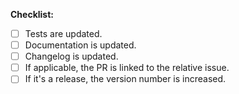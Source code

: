 **Checklist:**

- [ ] Tests are updated.
- [ ] Documentation is updated.
- [ ] Changelog is updated.
- [ ] If applicable, the PR is linked to the relative issue.
- [ ] If it's a release, the version number is increased.
